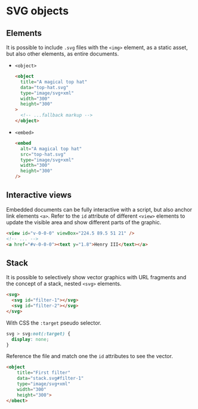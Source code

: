 # SVG objects

## Elements

It is possible to include `.svg` files with the `<img>` element, as a static asset, but also other elements, as entire documents.

- `<object>`

  ```html
  <object
    title="A magical top hat"
    data="top-hat.svg"
    type="image/svg+xml"
    width="300"
    height="300"
  >
    <!-- ...fallback markup -->
  </object>
  ```

- `<embed>`

  ```html
  <embed
    alt="A magical top hat"
    src="top-hat.svg"
    type="image/svg+xml"
    width="300"
    height="300"
  />
  ```

## Interactive views

Embedded documents can be fully interactive with a script, but also anchor link elements `<a>`. Refer to the `id` attribute of different `<view>` elements to update the visible area and show different parts of the graphic.

```html
<view id="v-0-0-0" viewBox="224.5 89.5 51 21" />
<!-- ... -->
<a href="#v-0-0-0"><text y="1.8">Henry III</text></a>
```

## Stack

It is possible to selectively show vector graphics with URL fragments and the concept of a stack, nested `<svg>` elements.

```html
<svg>
  <svg id="filter-1"></svg>
  <svg id="filter-2"></svg>
</svg>
```

With CSS the `:target` pseudo selector.

```css
svg > svg:not(:target) {
  display: none;
}
```

Reference the file and match one the `id` attributes to see the vector.

```html
<object
    title="First filter"
    data="stack.svg#filter-1"
    type="image/svg+xml"
    width="300"
    height="300">
</obect>
```
